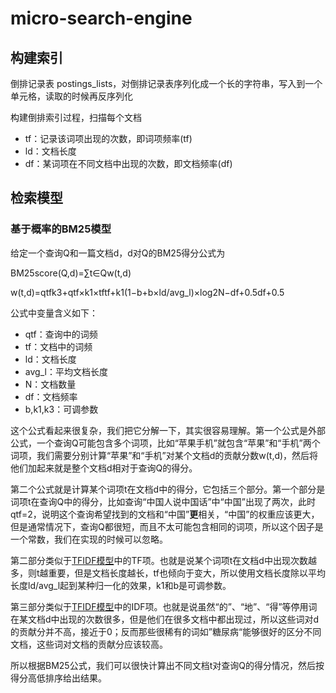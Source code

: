 # micro-search-engine

## 构建索引

倒排记录表 postings_lists，对倒排记录表序列化成一个长的字符串，写入到一个单元格，读取的时候再反序列化

构建倒排索引过程，扫描每个文档

- tf：记录该词项出现的次数，即词项频率(tf)
- ld：文档长度
- df：某词项在不同文档中出现的次数，即文档频率(df)

## 检索模型

### 基于概率的BM25模型

给定一个查询Q和一篇文档d，d对Q的BM25得分公式为

BM25score(Q,d)=∑t∈Qw(t,d)

w(t,d)=qtfk3+qtf×k1×tftf+k1(1−b+b×ld/avg_l)×log2N−df+0.5df+0.5

公式中变量含义如下：

- qtf：查询中的词频
- tf：文档中的词频
- ld：文档长度
- avg_l：平均文档长度
- N：文档数量
- df：文档频率
- b,k1,k3：可调参数

这个公式看起来很复杂，我们把它分解一下，其实很容易理解。第一个公式是外部公式，一个查询Q可能包含多个词项，比如“苹果手机”就包含“苹果”和“手机”两个词项，我们需要分别计算“苹果”和“手机”对某个文档d的贡献分数w(t,d)，然后将他们加起来就是整个文档d相对于查询Q的得分。

第二个公式就是计算某个词项t在文档d中的得分，它包括三个部分。第一个部分是词项t在查询Q中的得分，比如查询“中国人说中国话”中“中国”出现了两次，此时qtf=2，说明这个查询希望找到的文档和“中国”**更**相关，“中国”的权重应该更大，但是通常情况下，查询Q都很短，而且不太可能包含相同的词项，所以这个因子是一个常数，我们在实现的时候可以忽略。

第二部分类似于[TFIDF模型](https://en.wikipedia.org/wiki/Tf–idf)中的TF项。也就是说某个词项t在文档d中出现次数越多，则t越重要，但是文档长度越长，tf也倾向于变大，所以使用文档长度除以平均长度ld/avg_l起到某种归一化的效果，k1和b是可调参数。

第三部分类似于[TFIDF模型](https://en.wikipedia.org/wiki/Tf–idf)中的IDF项。也就是说虽然“的”、“地”、“得”等停用词在某文档d中出现的次数很多，但是他们在很多文档中都出现过，所以这些词对d的贡献分并不高，接近于0；反而那些很稀有的词如”糖尿病“能够很好的区分不同文档，这些词对文档的贡献分应该较高。

所以根据BM25公式，我们可以很快计算出不同文档t对查询Q的得分情况，然后按得分高低排序给出结果。			